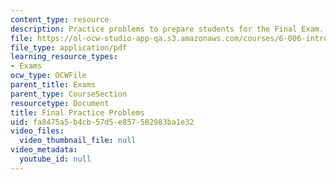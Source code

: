 ```yaml
---
content_type: resource
description: Practice problems to prepare students for the Final Exam.
file: https://ol-ocw-studio-app-qa.s3.amazonaws.com/courses/6-006-introduction-to-algorithms-spring-2008/fa8475a5b4cb57d5e857582983ba1e32_final.pdf
file_type: application/pdf
learning_resource_types:
- Exams
ocw_type: OCWFile
parent_title: Exams
parent_type: CourseSection
resourcetype: Document
title: Final Practice Problems
uid: fa8475a5-b4cb-57d5-e857-582983ba1e32
video_files:
  video_thumbnail_file: null
video_metadata:
  youtube_id: null
---
```

